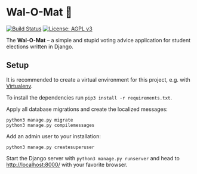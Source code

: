 # Wal-O-Mat 🐋

[![Build Status](https://travis-ci.org/dieliste/walomat.svg?branch=master)](https://travis-ci.org/dieliste/walomat)
[![License: AGPL v3](https://img.shields.io/badge/License-AGPL%20v3-blue.svg)](https://www.gnu.org/licenses/agpl-3.0)

The **Wal-O-Mat** – a simple and stupid voting advice application for student elections written in Django.

## Setup

It is recommended to create a virtual environment for this project, e.g. with [Virtualenv](https://virtualenv.pypa.io/en/stable/).

To install the dependencies run `pip3 install -r requirements.txt`.

Apply all database migrations and create the localized messages:

```
python3 manage.py migrate
python3 manage.py compilemessages
```

Add an admin user to your installation:

`python3 manage.py createsuperuser`

Start the Django server with `python3 manage.py runserver` and head to [http://localhost:8000/](http://localhost:8000/) with your favorite browser.

